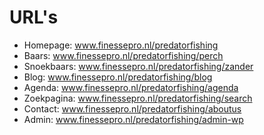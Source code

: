 # URL's

* Homepage:    www.finessepro.nl/predatorfishing
* Baars:       www.finessepro.nl/predatorfishing/perch
* Snoekbaars:  www.finessepro.nl/predatorfishing/zander
* Blog:        www.finessepro.nl/predatorfishing/blog
* Agenda:      www.finessepro.nl/predatorfishing/agenda
* Zoekpagina:  www.finessepro.nl/predatorfishing/search
* Contact:     www.finessepro.nl/predatorfishing/aboutus
* Admin:       www.finessepro.nl/predatorfishing/admin-wp
